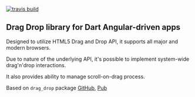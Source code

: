 [![travis build](https://travis-ci.org/wrike/drag-drop-angular.dart.svg?branch=master)](https://travis-ci.org/wrike/drag-drop-angular.dart)
## Drag Drop library for Dart Angular-driven apps
Designed to utilize HTML5 Drag and Drop API, it supports all major and modern browsers.

Due to nature of the underlying API, it's possible to implement system-wide drag'n'drop interactions.

It also provides ability to manage scroll-on-drag process.

Based on `drag_drop` package [GitHub](https://github.com/wrike/drag-drop.dart), [Pub](https://pub.dartlang.org/packages/drag_drop)
